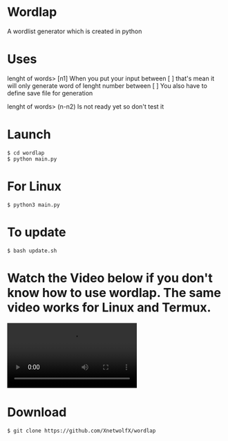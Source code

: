 # Wordlap
A wordlist generator which is created in python

# Uses
lenght of words> [n1]
		When you put your input between [ ] that's mean it will only generate word of lenght number between [ ] 
You also have to define save file for generation

lenght of words> (n-n2)
Is not ready yet so don't test it
# Launch
``` 
$ cd wordlap
$ python main.py 
```

# For Linux
```
$ python3 main.py
```


# To update
```
$ bash update.sh
```
# Watch the Video below if you don't know how to use wordlap. The same video works for Linux and Termux.
![](watch-video-demo-of-wordlap.mp4)

# Download 
` $ git clone https://github.com/XnetwolfX/wordlap `

